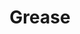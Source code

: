 ---
title: "Grease"
permalink: /spells/grease/
tags:
  - Spell
  - 1st Level
  - Conjuration
available_for:
  - Wizard
level: "1st Level"
school: "Conjuration"
range: "60 ft"
area: "10 ft"
shape: "Cube"
comp:
  - V
  - S
  - M
material: "a bit of pork rind or butter."
duration: "1 Minute"
attack: "DEX Save"
description: |
  Slick grease covers the ground in a 10-foot square centered on a point within range and turns it into difficult terrain for the duration.

  When the grease appears, each creature standing in its area must succeed on a dexterity saving throw or fall prone. A creature that enters the area or ends its turn there must also succeed on a dexterity saving throw or fall prone.
excerpt: "Slick grease covers the ground in a 10-foot square centered on a point within range and turns it into difficult terrain for the duration."
source: "Basic Rules"
---